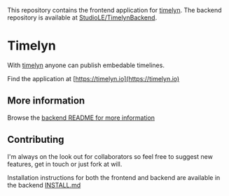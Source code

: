 This repository contains the frontend application for [timelyn](https://timelyn.io). The backend repository is available at [StudioLE/TimelynBackend](https://github.com/StudioLE/TimelynBackend).

# Timelyn

With [timelyn](https://timelyn.io) anyone can publish embedable timelines.

Find the application at [https://timelyn.io](https://timelyn.io)

## More information

Browse the [backend README for more information](https://github.com/StudioLE/TimelynBackend/blob/master/README.md)

## Contributing

I'm always on the look out for collaborators so feel free to suggest new features, get in touch or just fork at will.

Installation instructions for both the frontend and backend are available in the backend [INSTALL.md](https://github.com/StudioLE/TimelynBackend/edit/master/INSTALL.md)

